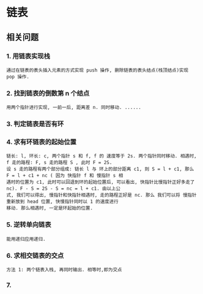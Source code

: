 # 链表
## 相关问题  
### 1. 用链表实现栈
    通过在链表的表头插入元素的方式实现 push 操作, 删除链表的表头结点(栈顶结点)实现 pop 操作.
### 2. 找到链表的倒数第 n 个结点
    用两个指针进行实现, 一前一后, 距离差 n. 同时移动. ......
### 3. 判定链表是否有环
### 4. 求有环链表的起始位置
    链长: l, 环长: c, 两个指针 s 和 f, f 的 速度等于 2s. 两个指针同时移动. 相遇时, f 走的路程: F, s 走的路程 S , 此时 F = 2S.
    设 s 走的路程有两个部分组成: 链长 l 与 环上的部分距离 c1, 则 S = l + c1, 那么 F = l + c1 + nc ( 因为 快指针 f 和 慢指针 s 相
    遇时的位置为 c1, 此时可以回退到环的起始位置后, 可以看出, 快指针比慢指针正好多走了 nc). F - S = 2S - S = nc = l + c1. 由以上公
    式, 我们可以得出, 慢指针和快指针相遇时, 走的路程正好是 nc. 那么 我们可以将 慢指针重新放到 head 位置, 快慢指针同时以 1 的速度进行
    移动. 那么相遇时, 一定是环起始的位置.
### 5. 逆转单向链表
    能用递归应用递归.
### 6. 求相交链表的交点
    方法 1: 两个链表入栈, 再同时输出. 相等时,即为交点
### 7. 
